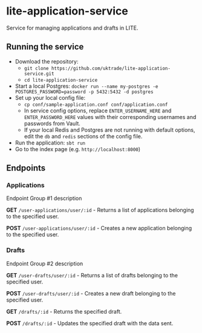 # lite-application-service
Service for managing applications and drafts in LITE.

## Running the service

* Download the repository:
  * `git clone https://github.com/uktrade/lite-application-service.git`
  * `cd lite-application-service` 
* Start a local Postgres: `docker run --name my-postgres -e POSTGRES_PASSWORD=password -p 5432:5432 -d postgres`
* Set up your local config file:
  * `cp conf/sample-application.conf conf/application.conf`
  * In service config options, replace `ENTER_USERNAME_HERE` and `ENTER_PASSWORD_HERE` values with their corresponding
    usernames and passwords from Vault.
  * If your local Redis and Postgres are not running with default options, edit the `db` and `redis` sections of the
    config file.
* Run the application: `sbt run`
* Go to the index page (e.g. `http://localhost:8000`)

## Endpoints

### Applications

Endpoint Group #1 description

**GET** `/user-applications/user/:id` - Returns a list of applications belonging to the specified user.

**POST** `/user-applications/user/:id` - Creates a new application belonging to the specified user.

### Drafts

Endpoint Group #2 description

**GET** `/user-drafts/user/:id` - Returns a list of drafts belonging to the specified user.

**POST** `/user-drafts/user/:id` - Creates a new draft belonging to the specified user.

**GET** `/drafts/:id` - Returns the specified draft.

**POST** `/drafts/:id` - Updates the specified draft with the data sent.

